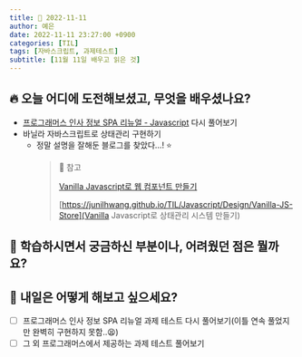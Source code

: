 ```yaml
---
title: 📸 2022-11-11
author: 예은
date: 2022-11-11 23:27:00 +0900
categories: [TIL]
tags: [자바스크립트, 과제테스트]
subtitle: [11월 11일 배우고 읽은 것]
---
```


## 🔥 오늘 어디에 도전해보셨고, 무엇을 배우셨나요?

- [프로그래머스 인사 정보 SPA 리뉴얼 - Javascript](https://school.programmers.co.kr/skill_check_assignments/331) 다시 풀어보기
- 바닐라 자바스크립트로 상태관리 구현하기
  - 정말 설명을 잘해둔 블로그를 찾았다...! ⭐️
    > 🐝 참고
    >
    > [Vanilla Javascript로 웹 컴포넌트 만들기](https://junilhwang.github.io/TIL/Javascript/Design/Vanilla-JS-Component)
    >
    > [https://junilhwang.github.io/TIL/Javascript/Design/Vanilla-JS-Store](Vanilla Javascript로 상태관리 시스템 만들기)

## 🌊 학습하시면서 궁금하신 부분이나, 어려웠던 점은 뭘까요?

## 🌟 내일은 어떻게 해보고 싶으세요?

- [ ] 프로그래머스 인사 정보 SPA 리뉴얼 과제 테스트 다시 풀어보기(이틀 연속 풀었지만 완벽히 구현하지 못함..😫)
- [ ] 그 외 프로그래머스에서 제공하는 과제 테스트 풀어보기
